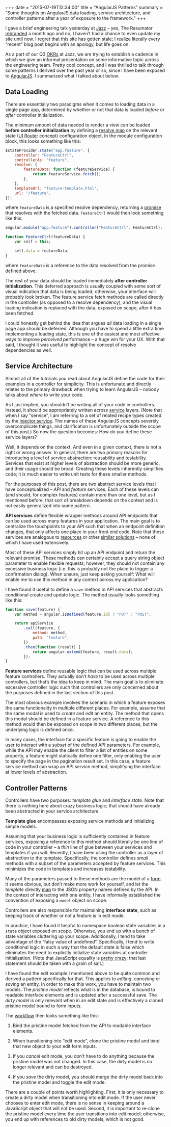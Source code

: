 +++
date = "2015-07-19T12:34:00"
title = "AngularJS Patterns"
summary = "Some thoughts on AngularJS data loading, service architecture, and controller patterns after a year of exposure to the framework."
+++

I gave a brief engineering talk yesterday at [Jazz](https://jazz.co) – yes, The Resumator [rebranded](https://jazz.co/blog/the-resumator-is-now-jazz) a month ago and no, I haven’t had a chance to even update my site until now. I regret that this site has gotten stale; I realize literally every “recent” blog post begins with an apology, but life goes on.

As a part of our Q3 [OKRs](https://en.wikipedia.org/wiki/OKR) at Jazz, we are trying to establish a cadence in which we give an informal presentation on some informative topic across the engineering team. Pretty cool concept, and I was thrilled to talk through some patterns I derived over the past year or so, since I have been exposed to [AngularJS](https://angularjs.org/). I summarized what I talked about below.

## Data Loading

There are essentially two paradigms when it comes to loading data in a single page app, determined by whether or not that data is loaded _before_ or _after_ controller initialization.

The minimum amount of data needed to render a view can be loaded **before controller initialization** by defining a [resolve map](https://docs.angularjs.org/api/ngRoute/provider/$routeProvider) on the relevant state ([UI Router](http://angular-ui.github.io/ui-router/site/#/api/ui.router) concept) configuration object. In the module configuration block, this looks something like this:

```javascript
$stateProvider.state("app.feature", {
    controller: "FeatureCtrl",
    controllerAs: "feature",
    resolve: {
        featureData: function (featureService) {
            return featureService.fetch();
        },
    },
    templateUrl: "feature-template.html",
    url: "/feature",
});
```

where `featureData` is a specified resolve dependency, returning a [promise](https://docs.angularjs.org/api/ng/service/$q) that resolves with the fetched data. `FeatureCtrl` would then look something like this:

```javascript
angular.module("app.feature").controller("FeatureCtrl", FeatureCtrl);

function FeatureCtrl(featureData) {
    var self = this;

    self.data = featureData;
}
```

where `featureData` is a reference to the data resolved from the promise defined above.

The rest of your data should be loaded immediately **after controller initialization**. This deferred approach is usually coupled with some sort of visual indication that data is being loaded; otherwise, your interface will probably look broken. The feature service fetch methods are called directly in the controller (as opposed to a resolve dependency), and the visual loading indication is replaced with the data, exposed on scope, after it has been fetched.

I could honestly get behind the idea that argues _all_ data loading in a single page app should be deferred. Although you have to spend a little extra time implementing a loading state, this is one of the easiest and most effective ways to improve _perceived_ performance – a huge win for your UX. With that said, I thought it was useful to highlight the concept of resolve dependencies as well.

## Service Architecture

Almost all of the tutorials you read about AngularJS define the code for their examples in a controller for simplicity. This is unfortunate and directly relates to the primary drawback when trying to learn AngularJS – nobody talks about _where_ to write your code.

As I just implied, you shouldn’t be writing all of your code in controllers. Instead, it should be appropriately written across [service](https://docs.angularjs.org/guide/providers) layers. (Note that when I say “service”, I am referring to a set of related recipe types created by the [injector service](https://docs.angularjs.org/api/auto/service/$injector). The names of these AngularJS concepts severely overcomplicate things, and clarification is unfortunately outside the scope of this post.) So now the question becomes: How do you define these service layers?

Well, it depends on the context. And even in a given context, there is not a right or wrong answer. In general, there are two primary reasons for introducing a level of service abstraction: reusability and testability. Services that exist at higher levels of abstraction should be more generic, and their usage should be broad. Creating these levels inherently simplifies code; it is much easier to write unit tests for these smaller methods.

For the purposes of this post, there are two abstract service levels that I have conceptualized – _API_ and _feature_ services. Each of these levels can (and should, for complex features) contain more than one level, but as I mentioned before, that sort of breakdown depends on the context and is not easily generalized into some pattern.

<a name="api-services"></a>**API services** define flexible wrapper methods around API endpoints that can be used across many features in your application. The main goal is to centralize the touchpoints to your API such that when an endpoint definition changes, that only affects one place in your front end code. Note that these services are analogous to [resources](https://docs.angularjs.org/api/ngResource/service/$resource) or other [similar solutions](https://github.com/mgonto/restangular) – none of which I have used extensively.

Most of these API services simply hit up an API endpoint and return the relevant promise. These methods can certainly accept a query string object parameter to enable flexible requests; however, they should not contain any excessive business logic (i.e. this is probably not the place to trigger a confirmation dialog). When unsure, just keep asking yourself: What will enable me to use this method in any context across my application?

I have found it useful to define a `save` method in API services that abstracts conditional create and update logic. The method usually looks something like this:

```javascript
function save(feature) {
    var method = angular.isDefined(feature.id) ? "PUT" : "POST";

    return apiService
        .call(feature, {
            method: method,
            path: "feature",
        })
        .then(function (result) {
            return angular.extend(feature, result.data);
        });
}
```

<a name="feature-services"></a>**Feature services** define reusable logic that can be used across multiple feature controllers. They actually don’t _have_ to be used across multiple controllers, but that’s the idea to keep in mind. The main goal is to eliminate excessive controller logic such that controllers are only concerned about the purposes defined in the last section of this post.

The most obvious example involves the scenario in which a feature exposes the same functionality in multiple different places. For example, assume that the same modal is used to _create_ and _edit_ an entity. The method that opens this modal should be defined in a feature service. A reference to this method would then be exposed on scope in two different places, but the underlying logic is defined once.

In many cases, the interface for a specific feature is going to enable the user to interact with a _subset_ of the defined API parameters. For example, while the API may enable the client to filter a list of entities on some property, a feature might statically define one filter, only enabling the user to specify the page in the pagination result set. In this case, a feature service method can wrap an API service method, simplifying the interface at lower levels of abstraction.

## Controller Patterns

Controllers have two purposes: _template glue_ and _interface state_. Note that there is nothing here about crazy business logic; that should have already been abstracted in your service architecture.

**Template glue** encompasses exposing service methods and initializing simple models.

Assuming that your business logic is sufficiently contained in feature services, exposing a reference to this method should literally be one line of code in your controller – a _thin_ line of glue between your services and templates if you will. Recently, I have been using the controller as a layer of abstraction to the template. Specifically, the controller defines _small_ methods with a subset of the parameters accepted by feature services. This minimizes the code in templates and increases testability.

Many of the parameters passed to these methods are the model of a [form](https://docs.angularjs.org/guide/forms). It seems obvious, but don’t make more work for yourself, and let the _template_ directly [map](https://docs.angularjs.org/api/ng/directive/ngModel) to the JSON property names defined by the API. In the context of interacting with one entity, I have informally established the convention of exposing a `model` object on scope.

Controllers are also responsible for maintaining **interface state**, such as keeping track of whether or not a feature is in edit mode.

In practice, I have found it helpful to namespace boolean state variables in a `state` object exposed on scope. Otherwise, you end up with a bunch of state variables cluttering up your scope. Additionally, I tend to take advantage of the “falsy value of undefined”. Specifically, I tend to write conditional logic in such a way that the default state is false which eliminates the need to explicitly initialize state variables at controller initialization. (Note that JavaScript equality is [pretty crazy](https://dorey.github.io/JavaScript-Equality-Table/); that last statement should be taken with a grain of salt.)

I have found the edit example I mentioned above to be quite common and derived a pattern specifically for that. This applies to _editing_, _canceling_ or _saving_ an entity. In order to make this work, you have to maintain two models. The _pristine model_ reflects what is in the database, is bound to readable interface elements and is updated after a successful save. The _dirty model_ is only relevant when in an edit state and is effectively a cloned pristine model bound to form inputs.

The [workflow](http://cl.ly/0A3P1F2P0e1I) then looks something like this:

1. Bind the pristine model fetched from the API to readable interface elements.

2. When transitioning into “edit mode”, clone the pristine model and bind that new object to your edit form inputs.

3. If you _cancel_ edit mode, you don’t have to do anything because the pristine model was not changed. In this case, the dirty model is no longer relevant and can be destroyed.

4. If you _save_ the dirty model, you should merge the dirty model back into the pristine model and toggle the edit mode.

There are a couple of points worth highlighting. First, it is only necessary to create a dirty model when transitioning into edit mode. If the user never chooses to enter edit mode, there is no sense in keeping around a JavaScript object that will not be used. Second, it is important to re-clone the pristine model every time the user transitions into edit model; otherwise, you end up with references to old dirty models, which is not good.
